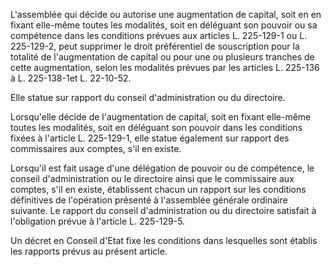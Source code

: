 L'assemblée qui décide ou autorise une augmentation de capital, soit en en fixant elle-même toutes les modalités, soit en déléguant son pouvoir ou sa compétence dans les conditions prévues aux articles L. 225-129-1 ou L. 225-129-2, peut supprimer le droit préférentiel de souscription pour la totalité de l'augmentation de capital ou pour une ou plusieurs tranches de cette augmentation, selon les modalités prévues par les articles L. 225-136 à L. 225-138-1et L. 22-10-52.

Elle statue sur rapport du conseil d'administration ou du directoire.

Lorsqu'elle décide de l'augmentation de capital, soit en fixant elle-même toutes les modalités, soit en déléguant son pouvoir dans les conditions fixées à l'article L. 225-129-1, elle statue également sur rapport des commissaires aux comptes, s'il en existe.

Lorsqu'il est fait usage d'une délégation de pouvoir ou de compétence, le conseil d'administration ou le directoire ainsi que le commissaire aux comptes, s'il en existe, établissent chacun un rapport sur les conditions définitives de l'opération présenté à l'assemblée générale ordinaire suivante. Le rapport du conseil d'administration ou du directoire satisfait à l'obligation prévue à l'article L. 225-129-5.

Un décret en Conseil d'Etat fixe les conditions dans lesquelles sont établis les rapports prévus au présent article.
